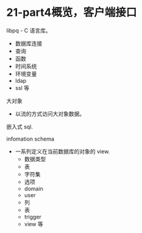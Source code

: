 # 21-part4概览，客户端接口

libpq - C 语言库。
- 数据库连接
- 查询
- 函数
- 时间系统
- 环境变量
- ldap
- ssl 等


大对象
- 以流的方式访问大对象数据。

嵌入式 sql.

infomation schema
- 一系列定义在当前数据库的对象的 view.
  - 数据类型
  - 表
  - 字符集
  - 选项
  - domain
  - user
  - 列
  - 表
  - trigger
  - view 等


